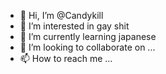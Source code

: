 - 👋 Hi, I’m @Candykill
- 👀 I’m interested in gay shit
- 🌱 I’m currently learning japanese
- 💞️ I’m looking to collaborate on ...
- 📫 How to reach me ...

<!---
Candykill/Candykill is a ✨ special ✨ repository because its `README.md` (this file) appears on your GitHub profile.
You can click the Preview link to take a look at your changes.
--->
